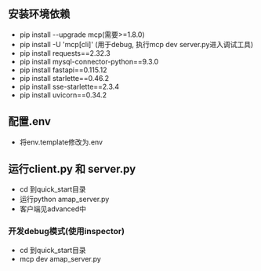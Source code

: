 ## 安装环境依赖
- pip install --upgrade mcp(需要>=1.8.0)
- pip install -U 'mcp[cli]' (用于debug, 执行mcp dev server.py进入调试工具)
- pip install requests==2.32.3
- pip install mysql-connector-python==9.3.0
- pip install fastapi==0.115.12
- pip install starlette==0.46.2
- pip install sse-starlette==2.3.4
- pip install uvicorn==0.34.2

## 配置.env
- 将env.template修改为.env

## 运行client.py 和 server.py
- cd 到quick_start目录
- 运行python amap_server.py
- 客户端见advanced中


### 开发debug模式(使用inspector)
- cd 到quick_start目录
- mcp dev amap_server.py
